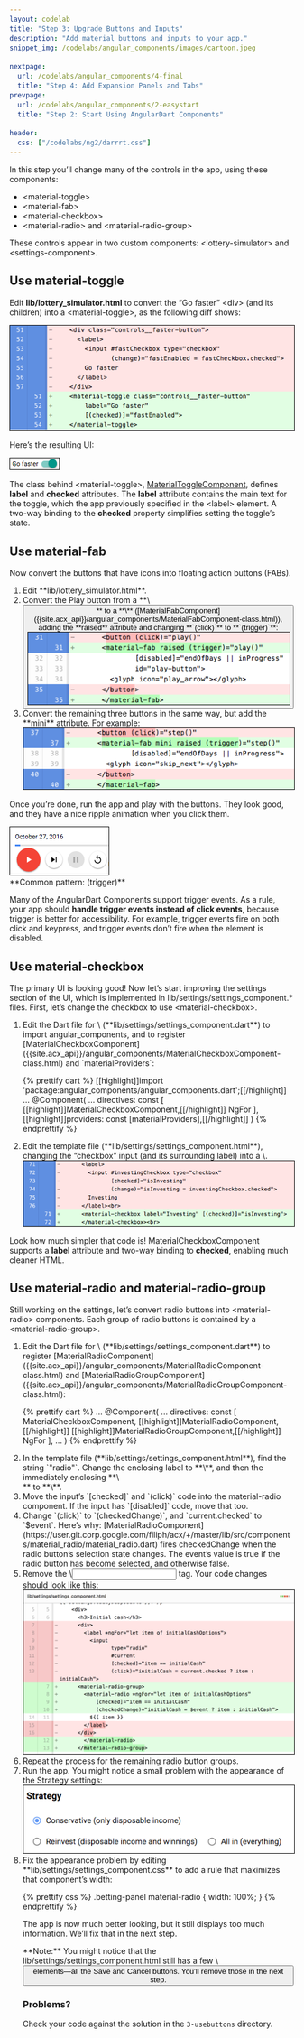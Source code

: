 ```yaml
---
layout: codelab
title: "Step 3: Upgrade Buttons and Inputs"
description: "Add material buttons and inputs to your app."
snippet_img: /codelabs/angular_components/images/cartoon.jpeg

nextpage:
  url: /codelabs/angular_components/4-final
  title: "Step 4: Add Expansion Panels and Tabs"
prevpage:
  url: /codelabs/angular_components/2-easystart
  title: "Step 2: Start Using AngularDart Components"

header:
  css: ["/codelabs/ng2/darrrt.css"]
---
```


In this step you’ll change many of the controls in the app,
using these components:

*   \<material-toggle>
*   \<material-fab>
*   \<material-checkbox>
*   \<material-radio> and \<material-radio-group>

These controls appear in two custom components: \<lottery-simulator>
and \<settings-component>.

## <i class="fa fa-money"> </i> Use material-toggle

Edit **lib/lottery_simulator.html** to convert the “Go faster” \<div>
(and its children) into a \<material-toggle>, as the following diff shows:

<img style="border:1px solid black" src="images/material-toggle-diffs.png" alt='diffs of changing the "controls__faster-button" <div> into a <material-toggle>'>

Here’s the resulting UI:

<img style="border:1px solid black" src="images/material-toggle-after.png" alt='tiny but attractive toggle button'>

The class behind \<material-toggle>,
[MaterialToggleComponent]({{site.acx_api}}/angular_components/MaterialToggleComponent-class.html),
defines **label** and **checked** attributes.
The **label** attribute contains the main text for the toggle,
which the app previously specified in the \<label> element.
A two-way binding to the **checked** property simplifies setting the
toggle’s state.

## <i class="fa fa-money"> </i> Use material-fab

Now convert the buttons that have icons into floating action buttons (FABs).

<ol markdown="1">

<li markdown="1"> Edit **lib/lottery_simulator.html**.
</li>

<li markdown="1"> Convert the Play button from a **\<button>** to a
    **\<material-fab>**
   ([MaterialFabComponent]({{site.acx_api}}/angular_components/MaterialFabComponent-class.html)),
    adding the **raised** attribute and
    changing **`(click)`** to **`(trigger)`**:

<img style="border:1px solid black" src="images/material-fab-play-diffs.png" alt='<button> -> <material-fab> diffs'>
</li>

<li markdown="1"> Convert the remaining three buttons in the same way,
    but add the **mini** attribute. For example:

<img style="border:1px solid black" src="images/material-fab-step-diffs.png" alt='more <button> -> <material-fab> diffs'>
</li>
</ol>

Once you’re done, run the app and play with the buttons.
They look good, and they have a nice ripple animation when you click them.

<img style="border:1px solid black" src="images/material-fab-after.png" alt='main UI buttons are now round'>


<aside class="alert alert-success" markdown="1">
<i class="fa fa-exclamation-circle"> </i> **Common pattern: (trigger)** <br>

Many of the AngularDart Components support trigger events. As a rule,
your app should **handle trigger events instead of click events**,
because trigger is better for accessibility. For example,
trigger events fire on both click and keypress,
and trigger events don’t fire when the element is disabled.
</aside>

## <i class="fa fa-money"> </i> Use material-checkbox

The primary UI is looking good!
Now let’s start improving the settings section of the UI,
which is implemented in lib/settings/settings_component.* files.
First, let’s change the checkbox to use \<material-checkbox>.

<ol markdown="1">

<li markdown="1"> Edit the Dart file for \<settings-component>
    (**lib/settings/settings_component.dart**) to import angular_components,
    and to register
    [MaterialCheckboxComponent]({{site.acx_api}}/angular_components/MaterialCheckboxComponent-class.html)
    and `materialProviders`:

{% prettify dart %}
[[highlight]]import 'package:angular_components/angular_components.dart';[[/highlight]]
...
@Component(
  ...
  directives: const [
    [[highlight]]MaterialCheckboxComponent,[[/highlight]]
    NgFor
  ],
  [[highlight]]providers: const [materialProviders],[[/highlight]]
)
{% endprettify %}
</li>

<li markdown="1"> Edit the template file
    (**lib/settings/settings_component.html**),
    changing the “checkbox” input (and its surrounding label)
    into a \<material-checkbox>.

<img style="border:1px solid black" src="images/material-checkbox-diffs.png" alt='<label><input> -> <material-checkbox> diffs'>
</li>
</ol>

Look how much simpler that code is!
MaterialCheckboxComponent supports a **label** attribute and
two-way binding to **checked**, enabling much cleaner HTML.

## <i class="fa fa-money"> </i> Use material-radio and material-radio-group

Still working on the settings, let’s convert radio buttons
into \<material-radio> components. Each group of radio buttons
is contained by a \<material-radio-group>.

<ol markdown="1">

<li markdown="1"> Edit the Dart file for \<settings-component>
    (**lib/settings/settings_component.dart**) to register
    [MaterialRadioComponent]({{site.acx_api}}/angular_components/MaterialRadioComponent-class.html) and
    [MaterialRadioGroupComponent]({{site.acx_api}}/angular_components/MaterialRadioGroupComponent-class.html):

{% prettify dart %}
...
@Component(
  ...
  directives: const [
    MaterialCheckboxComponent,
    [[highlight]]MaterialRadioComponent,[[/highlight]]
    [[highlight]]MaterialRadioGroupComponent,[[/highlight]]
    NgFor
  ],
  ...
)
{% endprettify %}
</li>

<li markdown="1"> In the template file
    (**lib/settings/settings_component.html**),
    find the string `"radio"`. Change the enclosing label to
    **\<material-radio>**, and then the immediately enclosing **\<div>**
    to **\<material-radio-group>**.
</li>

<li markdown="1"> Move the input’s `[checked]` and `(click)`
    code into the material-radio component.
    If the input has `[disabled]` code, move that too.
</li>

<li markdown="1"> Change `(click)` to `(checkedChange)`,
    and `current.checked` to `$event`.
    Here’s why:
    [MaterialRadioComponent](https://user.git.corp.google.com/filiph/acx/+/master/lib/src/components/material_radio/material_radio.dart)
    fires checkedChange when the radio button’s selection state changes.
    The event’s value is true if the radio button has become selected,
    and otherwise false.
</li>

<li markdown="1"> Remove the \<input> tag.
    Your code changes should look like this:

<img style="border:1px solid black" src="images/material-radio-diffs.png" alt='<div><label><input> -> <material-radio-group><material-radio> diffs'>
</li>

<li markdown="1"> Repeat the process for the remaining radio button groups.
</li>

<li markdown="1"> Run the app. You might notice a small problem with
    the appearance of the Strategy settings:

<img style="border:1px solid black" src="images/material-radio-after-1.png" alt='screenshot'>
</li>

<li markdown="1"> Fix the appearance problem by editing
    **lib/settings/settings_component.css** to add a rule that
    maximizes that component’s width:

{% prettify css %}
.betting-panel material-radio {
  width: 100%;
}
{% endprettify %}

The app is now much better looking, but it still displays too much
information. We’ll fix that in the next step.

<aside class="alert alert-info" markdown="1">
**Note:** You might notice that the
lib/settings/settings_component.html still has a few \<button>
elements—all the Save and Cancel buttons.
You’ll remove those in the next step.
</aside>

### Problems?

Check your code against the solution
in the `3-usebuttons` directory.
